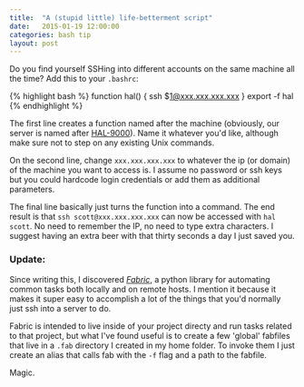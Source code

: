 ```yaml
---
title:  "A (stupid little) life-betterment script"
date:   2015-01-19 12:00:00
categories: bash tip
layout: post
---
```


Do you find yourself SSHing into different accounts on the same machine all the time? Add this to your `.bashrc`:

{% highlight bash %}
function hal() {
    ssh $1@xxx.xxx.xxx.xxx
}
export -f hal
{% endhighlight %}

The first line creates a function named after the machine (obviously, our server is named after [HAL-9000](http://en.wikipedia.org/wiki/HAL_9000)).  Name it whatever you'd like, although make sure not to step on any existing Unix commands.

On the second line, change `xxx.xxx.xxx.xxx` to whatever the ip (or domain) of the machine you want to access is.  I assume no password or ssh keys but you could hardcode login credentials or add them as additional parameters.

The final line basically just turns the function into a command. The end result is that `ssh scott@xxx.xxx.xxx.xxx` can now be accessed with `hal scott`. No need to remember the IP, no need to type extra characters.  I suggest having an extra beer with that thirty seconds a day I just saved you.

### Update:

Since writing this, I discovered *[Fabric](http://www.fabfile.org)*, a python library for automating common tasks both locally and on remote hosts.  I mention it because it makes it super easy to accomplish a lot of the things that you'd normally just ssh into a server to do. 

Fabric is intended to live inside of your project directy and run tasks related to that project, but what I've found useful is to create a few 'global' fabfiles that live in a `.fab` directory I created in my home folder.  To invoke them I just create an alias that calls fab with the `-f` flag and a path to the fabfile.

Magic.
